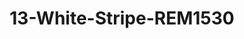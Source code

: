 ---
title: 13-White-Stripe-REM1530
image: 13-White-Stripe-REM1530.jpg
brand: rembo-styling
layout: vestito
---